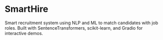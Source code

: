 # SmartHire
Smart recruitment system using NLP and ML to match candidates with job roles. Built with SentenceTransformers, scikit-learn, and Gradio for interactive demos.
